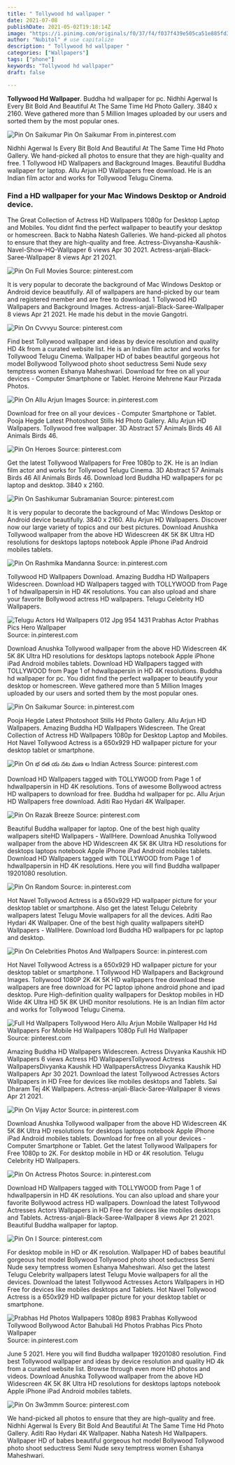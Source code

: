 ```yaml
---
title: " Tollywood hd wallpaper "
date: 2021-07-08
publishDate: 2021-05-02T19:18:14Z
image: "https://i.pinimg.com/originals/f0/37/f4/f037f439e505ca51e885fd3104709635.jpg"
author: "Nubitol" # use capitalize
description: " Tollywood hd wallpaper "
categories: ["Wallpapers"]
tags: ["phone"]
keywords: "Tollywood hd wallpaper"
draft: false

---
```



**Tollywood Hd Wallpaper**. Buddha hd wallpaper for pc. Nidhhi Agerwal Is Every Bit Bold And Beautiful At The Same Time Hd Photo Gallery. 3840 x 2160. Weve gathered more than 5 Million Images uploaded by our users and sorted them by the most popular ones.

![Pin On Saikumar](https://i.pinimg.com/originals/1b/ef/dc/1befdcb937581e21819f4728b2375bb9.jpg "Pin On Saikumar")
Pin On Saikumar From in.pinterest.com


Nidhhi Agerwal Is Every Bit Bold And Beautiful At The Same Time Hd Photo Gallery. We hand-picked all photos to ensure that they are high-quality and free. 1 Tollywood HD Wallpapers and Background Images. Beautiful Buddha wallpaper for laptop. Allu Arjun HD Wallpapers free download. He is an Indian film actor and works for Tollywood Telugu Cinema.

### Find a HD wallpaper for your Mac Windows Desktop or Android device.

The Great Collection of Actress HD Wallpapers 1080p for Desktop Laptop and Mobiles. You didnt find the perfect wallpaper to beautify your desktop or homescreen. Back to Nabha Natesh Galleries. We hand-picked all photos to ensure that they are high-quality and free. Actress-Divyansha-Kaushik-Navel-Show-HQ-Wallpaper 6 views Apr 30 2021. Actress-anjali-Black-Saree-Wallpaper 8 views Apr 21 2021.


![Pin On Full Movies](https://i.pinimg.com/originals/95/36/6b/95366b9fdacb96429d81d0afee852d79.jpg "Pin On Full Movies")
Source: pinterest.com

It is very popular to decorate the background of Mac Windows Desktop or Android device beautifully. All of wallpapers are hand-picked by our team and registered member and are free to download. 1 Tollywood HD Wallpapers and Background Images. Actress-anjali-Black-Saree-Wallpaper 8 views Apr 21 2021. He made his debut in the movie Gangotri.

![Pin On Cvvvyu](https://i.pinimg.com/originals/cc/ad/90/ccad908782ef86605cf9cd847506d679.jpg "Pin On Cvvvyu")
Source: pinterest.com

Find best Tollywood wallpaper and ideas by device resolution and quality HD 4k from a curated website list. He is an Indian film actor and works for Tollywood Telugu Cinema. Wallpaper HD of babes beautiful gorgeous hot model Bollywood Tollywood photo shoot seductress Semi Nude sexy temptress women Eshanya Maheshwari. Download for free on all your devices - Computer Smartphone or Tablet. Heroine Mehrene Kaur Pirzada Photos.

![Pin On Allu Arjun Images](https://i.pinimg.com/originals/b0/23/48/b023487ee87fe6d14c9436212876f05a.jpg "Pin On Allu Arjun Images")
Source: in.pinterest.com

Download for free on all your devices - Computer Smartphone or Tablet. Pooja Hegde Latest Photoshoot Stills Hd Photo Gallery. Allu Arjun HD Wallpapers. Tollywood free wallpaper. 3D Abstract 57 Animals Birds 46 All Animals Birds 46.

![Pin On Heroes](https://i.pinimg.com/originals/50/4d/3c/504d3c8eaf183439a1bcb72120f7daac.jpg "Pin On Heroes")
Source: pinterest.com

Get the latest Tollywood Wallpapers for Free 1080p to 2K. He is an Indian film actor and works for Tollywood Telugu Cinema. 3D Abstract 57 Animals Birds 46 All Animals Birds 46. Download lord Buddha HD wallpapers for pc laptop and desktop. 3840 x 2160.

![Pin On Sashikumar Subramanian](https://i.pinimg.com/originals/a8/2e/53/a82e536c576cdf0fa10f8e5ede3775f0.jpg "Pin On Sashikumar Subramanian")
Source: pinterest.com

It is very popular to decorate the background of Mac Windows Desktop or Android device beautifully. 3840 x 2160. Allu Arjun HD Wallpapers. Discover now our large variety of topics and our best pictures. Download Anushka Tollywood wallpaper from the above HD Widescreen 4K 5K 8K Ultra HD resolutions for desktops laptops notebook Apple iPhone iPad Android mobiles tablets.

![Pin On Rashmika Mandanna](https://i.pinimg.com/originals/5b/aa/d0/5baad0e62768fca382ae3aa969179ee4.jpg "Pin On Rashmika Mandanna")
Source: in.pinterest.com

Tollywood HD Wallpapers Download. Amazing Buddha HD Wallpapers Widescreen. Download HD Wallpapers tagged with TOLLYWOOD from Page 1 of hdwallpapersin in HD 4K resolutions. You can also upload and share your favorite Bollywood actress HD wallpapers. Telugu Celebrity HD Wallpapers.

![Telugu Actors Hd Wallpapers 012 Jpg 954 1431 Prabhas Actor Prabhas Pics Hero Wallpaper](https://i.pinimg.com/originals/27/65/15/2765157c83f423e8602664374862ed81.jpg "Telugu Actors Hd Wallpapers 012 Jpg 954 1431 Prabhas Actor Prabhas Pics Hero Wallpaper")
Source: in.pinterest.com

Download Anushka Tollywood wallpaper from the above HD Widescreen 4K 5K 8K Ultra HD resolutions for desktops laptops notebook Apple iPhone iPad Android mobiles tablets. Download HD Wallpapers tagged with TOLLYWOOD from Page 1 of hdwallpapersin in HD 4K resolutions. Buddha hd wallpaper for pc. You didnt find the perfect wallpaper to beautify your desktop or homescreen. Weve gathered more than 5 Million Images uploaded by our users and sorted them by the most popular ones.

![Pin On Saikumar](https://i.pinimg.com/originals/1b/ef/dc/1befdcb937581e21819f4728b2375bb9.jpg "Pin On Saikumar")
Source: in.pinterest.com

Pooja Hegde Latest Photoshoot Stills Hd Photo Gallery. Allu Arjun HD Wallpapers. Amazing Buddha HD Wallpapers Widescreen. The Great Collection of Actress HD Wallpapers 1080p for Desktop Laptop and Mobiles. Hot Navel Tollywood Actress is a 650x929 HD wallpaper picture for your desktop tablet or smartphone.

![Pin On భ రత య నట మణ ల Indian Actress](https://i.pinimg.com/originals/24/60/31/2460314d47966c392a62b3cd37ece168.jpg "Pin On భ రత య నట మణ ల Indian Actress")
Source: pinterest.com

Download HD Wallpapers tagged with TOLLYWOOD from Page 1 of hdwallpapersin in HD 4K resolutions. Tons of awesome Bollywood actress HD wallpapers to download for free. Buddha hd wallpaper for pc. Allu Arjun HD Wallpapers free download. Aditi Rao Hydari 4K Wallpaper.

![Pin On Razak Breeze](https://i.pinimg.com/474x/39/c0/3d/39c03d4f7d59713e66840ea6167dbff6.jpg "Pin On Razak Breeze")
Source: pinterest.com

Beautiful Buddha wallpaper for laptop. One of the best high quality wallpapers siteHD Wallpapers - WallHere. Download Anushka Tollywood wallpaper from the above HD Widescreen 4K 5K 8K Ultra HD resolutions for desktops laptops notebook Apple iPhone iPad Android mobiles tablets. Download HD Wallpapers tagged with TOLLYWOOD from Page 1 of hdwallpapersin in HD 4K resolutions. Here you will find Buddha wallpaper 19201080 resolution.

![Pin On Random](https://i.pinimg.com/originals/ef/e8/5d/efe85dda81f4a0f6099e6b59768fe58f.jpg "Pin On Random")
Source: in.pinterest.com

Hot Navel Tollywood Actress is a 650x929 HD wallpaper picture for your desktop tablet or smartphone. Also get the latest Telugu Celebrity wallpapers latest Telugu Movie wallpapers for all the devices. Aditi Rao Hydari 4K Wallpaper. One of the best high quality wallpapers siteHD Wallpapers - WallHere. Download lord Buddha HD wallpapers for pc laptop and desktop.

![Pin On Celebrities Photos And Wallpapers](https://i.pinimg.com/originals/ee/60/52/ee6052058d7ff84a28ddf0eec57a9ccf.jpg "Pin On Celebrities Photos And Wallpapers")
Source: in.pinterest.com

Hot Navel Tollywood Actress is a 650x929 HD wallpaper picture for your desktop tablet or smartphone. 1 Tollywood HD Wallpapers and Background Images. Tollywood 1080P 2K 4K 5K HD wallpapers free download these wallpapers are free download for PC laptop iphone android phone and ipad desktop. Pure High-definition quality wallpapers for Desktop mobiles in HD Wide 4K Ultra HD 5K 8K UHD monitor resolutions. He is an Indian film actor and works for Tollywood Telugu Cinema.

![Full Hd Wallpapers Tollywood Hero Allu Arjun Mobile Wallpaper Hd Hd Wallpapers For Mobile Hd Wallpapers 1080p Full Hd Wallpaper](https://i.pinimg.com/originals/6f/cb/b6/6fcbb67cdb930b58f9dd28dbd71c9c7e.jpg "Full Hd Wallpapers Tollywood Hero Allu Arjun Mobile Wallpaper Hd Hd Wallpapers For Mobile Hd Wallpapers 1080p Full Hd Wallpaper")
Source: pinterest.com

Amazing Buddha HD Wallpapers Widescreen. Actress Divyanka Kaushik HD Wallpapers 6 views Actress HD WallpapersTollywood Actress WallpapersDivyanka Kaushik HD WallpapersActress Divyanka Kaushik HD Wallpapers Apr 30 2021. Download the latest Tollywood Actresses Actors Wallpapers in HD Free for devices like mobiles desktops and Tablets. Sai Dharam Tej 4K Wallpapers. Actress-anjali-Black-Saree-Wallpaper 8 views Apr 21 2021.

![Pin On Vijay Actor](https://i.pinimg.com/736x/d3/95/de/d395de11bef4c2a312384974b6662898.jpg "Pin On Vijay Actor")
Source: in.pinterest.com

Download Anushka Tollywood wallpaper from the above HD Widescreen 4K 5K 8K Ultra HD resolutions for desktops laptops notebook Apple iPhone iPad Android mobiles tablets. Download for free on all your devices - Computer Smartphone or Tablet. Get the latest Tollywood Wallpapers for Free 1080p to 2K. For desktop mobile in HD or 4K resolution. Telugu Celebrity HD Wallpapers.

![Pin On Actress Photos](https://i.pinimg.com/originals/03/a4/d8/03a4d881786dcaec1b31938a18ec992f.jpg "Pin On Actress Photos")
Source: in.pinterest.com

Download HD Wallpapers tagged with TOLLYWOOD from Page 1 of hdwallpapersin in HD 4K resolutions. You can also upload and share your favorite Bollywood actress HD wallpapers. Download the latest Tollywood Actresses Actors Wallpapers in HD Free for devices like mobiles desktops and Tablets. Actress-anjali-Black-Saree-Wallpaper 8 views Apr 21 2021. Beautiful Buddha wallpaper for laptop.

![Pin On I](https://i.pinimg.com/originals/96/61/d1/9661d11afb51dc4af576958d18e32036.jpg "Pin On I")
Source: pinterest.com

For desktop mobile in HD or 4K resolution. Wallpaper HD of babes beautiful gorgeous hot model Bollywood Tollywood photo shoot seductress Semi Nude sexy temptress women Eshanya Maheshwari. Also get the latest Telugu Celebrity wallpapers latest Telugu Movie wallpapers for all the devices. Download the latest Tollywood Actresses Actors Wallpapers in HD Free for devices like mobiles desktops and Tablets. Hot Navel Tollywood Actress is a 650x929 HD wallpaper picture for your desktop tablet or smartphone.

![Prabhas Hd Photos Wallpapers 1080p 8983 Prabhas Kollywood Tollywood Bollywood Actor Bahubali Hd Photos Prabhas Pics Photo Wallpaper](https://i.pinimg.com/originals/e1/cc/67/e1cc677ca2b2737f2e4a59b817e4ccd5.jpg "Prabhas Hd Photos Wallpapers 1080p 8983 Prabhas Kollywood Tollywood Bollywood Actor Bahubali Hd Photos Prabhas Pics Photo Wallpaper")
Source: in.pinterest.com

June 5 2021. Here you will find Buddha wallpaper 19201080 resolution. Find best Tollywood wallpaper and ideas by device resolution and quality HD 4k from a curated website list. Browse through even more HD photos and videos. Download Anushka Tollywood wallpaper from the above HD Widescreen 4K 5K 8K Ultra HD resolutions for desktops laptops notebook Apple iPhone iPad Android mobiles tablets.

![Pin On 3w3mmm](https://i.pinimg.com/originals/f0/37/f4/f037f439e505ca51e885fd3104709635.jpg "Pin On 3w3mmm")
Source: pinterest.com

We hand-picked all photos to ensure that they are high-quality and free. Nidhhi Agerwal Is Every Bit Bold And Beautiful At The Same Time Hd Photo Gallery. Aditi Rao Hydari 4K Wallpaper. Nabha Natesh Hd Wallpapers. Wallpaper HD of babes beautiful gorgeous hot model Bollywood Tollywood photo shoot seductress Semi Nude sexy temptress women Eshanya Maheshwari.

